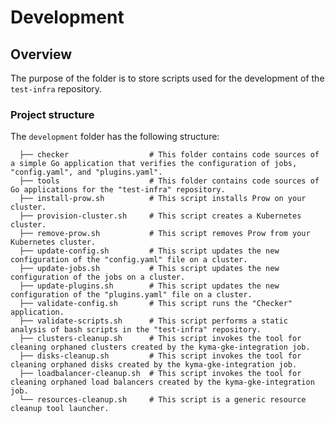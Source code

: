 # Development

## Overview

The purpose of the folder is to store scripts used for the development of the `test-infra` repository.

### Project structure

The `development` folder has the following structure:

<!-- Update the project structure each time you modify it. -->

```
  ├── checker                  # This folder contains code sources of a simple Go application that verifies the configuration of jobs, "config.yaml", and "plugins.yaml".
  ├── tools                    # This folder contains code sources of Go applications for the "test-infra" repository.
  ├── install-prow.sh          # This script installs Prow on your cluster.
  ├── provision-cluster.sh     # This script creates a Kubernetes cluster.
  ├── remove-prow.sh           # This script removes Prow from your Kubernetes cluster.
  ├── update-config.sh         # This script updates the new configuration of the "config.yaml" file on a cluster.
  ├── update-jobs.sh           # This script updates the new configuration of the jobs on a cluster.
  ├── update-plugins.sh        # This script updates the new configuration of the "plugins.yaml" file on a cluster.
  ├── validate-config.sh       # This script runs the "Checker" application.
  ├── validate-scripts.sh      # This script performs a static analysis of bash scripts in the "test-infra" repository.
  ├── clusters-cleanup.sh      # This script invokes the tool for cleaning orphaned clusters created by the kyma-gke-integration job.
  ├── disks-cleanup.sh         # This script invokes the tool for cleaning orphaned disks created by the kyma-gke-integration job.
  ├── loadbalancer-cleanup.sh  # This script invokes the tool for cleaning orphaned load balancers created by the kyma-gke-integration job.
  └── resources-cleanup.sh     # This script is a generic resource cleanup tool launcher.

```
